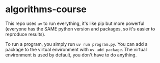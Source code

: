 # algorithms-course

This repo uses `uv` to run everything, it's like pip but more powerful (everyone has the SAME python version and packages, so it's easier to reproduce results).

To run a program, you simply run `uv run program.py`. You can add a package to the virtual environment with `uv add package`. The virtual environment is used by default, you don't have to do anything.